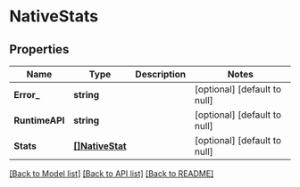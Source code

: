 # NativeStats

## Properties
Name | Type | Description | Notes
------------ | ------------- | ------------- | -------------
**Error_** | **string** |  | [optional] [default to null]
**RuntimeAPI** | **string** |  | [optional] [default to null]
**Stats** | [**[]NativeStat**](native_stat.md) |  | [optional] [default to null]

[[Back to Model list]](../README.md#documentation-for-models) [[Back to API list]](../README.md#documentation-for-api-endpoints) [[Back to README]](../README.md)


